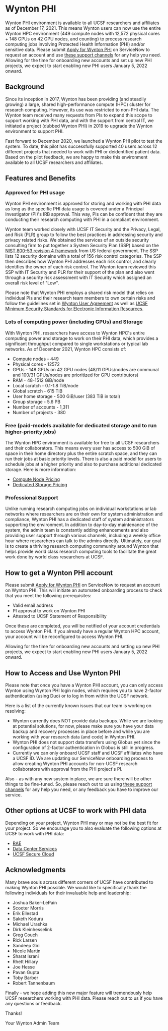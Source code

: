 # Wynton PHI

Wynton PHI environment is available to all UCSF researchers and affiliates as of December 17, 2021. This means Wynton users can now use the entire Wynton HPC environment (449 compute nodes with 12,572 physical cores + 148 GPUs on 42 GPU nodes, and counting) to process research computing jobs involving Protected Health Information (PHI) and/or sensitive data. Please submit [Apply for Wynton PHI] on ServiceNow to request an account and use <a href="https://wynton.ucsf.edu/hpc/support/index.html">these support channels</a> for any help you need. Allowing for the time for onboarding new accounts and set up new PHI projects, we expect to start enabling new PHI users January 5, 2022 onward.

## Background

Since its inception in 2017, Wynton has been providing (and steadily growing) a large, shared high-performance compute (HPC) cluster for research computing. However, its use was restricted to non-PHI data. The Wynton team received many requests from PIs to expand this scope to support working with PHI data, and with the support from central IT, we initiated a project (dubbed Wynton PHI) in 2019 to upgrade the Wynton environment to support PHI. 

Fast forward to December 2020, we launched a Wynton PHI pilot to test the system. To date, this pilot has successfully supported 40 users across 12 different projects that needed to work with PHI or deidentified patient data. Based on the pilot feedback, we are happy to make this environment available to all UCSF researchers and affiliates.

## Features and Benefits

### Approved for PHI usage

Wynton PHI environment is approved for storing and working with PHI data as long as the specific PHI data usage is covered under a Principal Investigator (PI)'s IRB approval. This way, PIs can be confident that they are conducting their research computing with PHI in a compliant environment.

Wynton team worked closely with UCSF IT Security and the Privacy, Legal, and Risk (PLR) group to follow the best practices in addressing security and privacy related risks. We obtained the services of an outside security consulting firm to put together a System Security Plan (SSP) based on the <a href="https://csrc.nist.gov/publications/detail/sp/800-53/rev-4/archive/2015-01-22">NIST 800-53 revision 4 framework</a> from US federal government. The SSP lists 12 security domains with a total of 156 risk control categories. The SSP then describes how Wynton PHI addresses each risk control, and clearly identifies the owner of each risk control. The Wynton team reviewed this SSP with IT Security and PLR for their support of the plan and also went through a security risk assessment with IT Security which assigned an overall risk level of "Low".  

Please note that Wynton PHI employs a shared risk model that relies on individual PIs and their research team members to own certain risks and follow the guidelines set in <a href="https://wynton.ucsf.edu/hpc/about/user-agreement.html">Wynton User Agreement</a> as well as <a href="https://it.ucsf.edu/standard-guideline/ucsf-650-16-addendum-b-ucsf-minimum-security-standards-electronic-information">UCSF Minimum Security Standards for Electronic Information Resources</a>.

### Lots of computing power (including GPUs) and Storage

With Wynton PHI, researchers have access to Wynton HPC's entire computing power and storage to work on their PHI data, which provides a significant throughput compared to single workstations or typical lab networks. As of December 2021, Wynton HPC consists of:

* Compute nodes - 449
* Physical cores - 12572
* GPUs - 148 GPUs on 42 GPU nodes (48/11 GPUs/nodes are communal and 100/31 GPUs/nodes are prioritized for GPU contributors)
* RAM - 48-1512 GiB/node
* Local scratch - 0.1-1.8 TiB/node
* Global scratch - 615 TiB
* User home storage - 500 GiB/user (383 TiB in total)
* Group storage - 5.6 PB
* Number of accounts - 1,311
* Number of projects - 380

### Free (paid-models available for dedicated storage and to run higher-priority jobs)

The Wynton HPC environment is available for free to all UCSF researchers and their collaborators. This means every user has access to 500 GiB of space in their home directory plus the entire scratch space, and they can run their jobs at basic priority levels. There is also a paid model for users to schedule jobs at a higher priority and also to purchase additional dedicated storage. Here is more information:

* [Compute Node Pricing](https://wynton.ucsf.edu/hpc/about/pricing-compute.html)
* [Dedicated Storage Pricing](https://wynton.ucsf.edu/hpc/about/pricing-storage.html)

### Professional Support

Unlike running research computing jobs on individual workstations or lab networks where researchers are on their own for system administration and compliance, Wynton PHI has a dedicated staff of system administrators supporting the environment. In addition to day-to-day maintenance of the system, the admin team is constantly adding enhancements and also providing user support through various channels, including a weekly office hour where researchers can talk to the admins directly. Ultimately, our goal is to create a thriving research computing community around Wynton that helps provide world class research computing tools to facilitate the great work done by world class researchers at UCSF.

## How to get a Wynton PHI account

Please submit [Apply for Wynton PHI] on ServiceNow to request an account on Wynton PHI. This will initiate an automated onboarding process to check that you meet the following prerequisites:

* Valid email address
* PI approval to work on Wynton PHI
* Attested to UCSF Statement of Responsibility

Once these are completed, you will be notified of your account credentials to access Wynton PHI. If you already have a regular Wynton HPC account, your account will be reconfigured to access Wynton PHI.

Allowing for the time for onboarding new accounts and setting up new PHI projects, we expect to start enabling new PHI users January 5, 2022 onward.

## How to Access and Use Wynton PHI

Please note that once you have a Wynton PHI account, you can only access Wynton using Wynton PHI login nodes, which requires you to have 2-factor authentication (using Duo) or to log in from within the UCSF network. 

Here is a list of the currently known issues that our team is working on resolving:

* Wynton currently does NOT provide data backups. While we are looking at potential solutions, for now, please make sure you have your data backup and recovery processes in place before and while you are working with your research data (and code) in Wynton PHI. 
* Wynton PHI does not support data transfers using Globus yet since the configuration of 2-factor authentication in Globus is still in progress. 
* Currently we can only onboard UCSF staff and UCSF affiliates who have a UCSF ID. We are updating our ServiceNow onboarding process to allow creating Wynton PHI accounts for non-UCSF research collaborators with approval from the PHI project's PI. 

Also - as with any new system in place, we are sure there will be other things to be fine-tuned. So, please reach out to us using <a href="https://wynton.ucsf.edu/hpc/support/index.html">these support channels</a> for any help you need, or any feedback you have to improve our service. 

## Other options at UCSF to work with PHI data

Depending on your project, Wynton PHI may or may not be the best fit for your project. So we encourage you to also evaluate the following options at UCSF to work with PHI data:

* [RAE](https://it.ucsf.edu/service/rae)
* [Data Center Services](https://it.ucsf.edu/service/data-center-services)
* [UCSF Secure Cloud](https://cloudservices.ucsf.edu/)

## Acknowledgments

Many brave souls across different corners of UCSF have contributed to making Wynton PHI possible. We would like to specifically thank the following individuals for their invaluable help and leadership:

* Joshua Baker-LePain
* Scooter Morris
* Erik Ellestad
* Saketh Koduru
* Michael Urashka
* Dirk Kleinhesselink
* Greg Couch
* Rick Larsen
* Sandeep Giri
* Nicole Martin
* Sharat Israni
* Rhett Hillary
* Joe Hesse
* Pavan Gupta
* Toby Barber
* Robert Tannenbaum

Finally - we hope adding this new major feature will tremendously help UCSF researchers working with PHI data. Please reach out to us if you have any questions or feedback.

Thanks!

Your Wynton Admin Team


[Apply for Wynton PHI]: https://ucsf.service-now.com/ucsfit?id=ucsf_sc_cat_item&sys_id=68f9651f1bf47c50683e0ed8624bcbac&sysparm_category=40c0305b7b92d000e2dc8180984d4d9f

